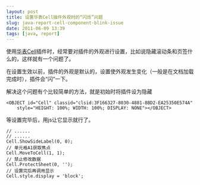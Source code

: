 ```yaml
---
layout: post
title: 设置华表Cell插件外观时的“闪烁”问题
slug: java-report-cell-component-blink-issue
date: 2011-06-09 13:39
tags: [java, report]
---
```


使用[华表Cell][1]插件时，经常要对插件的外观进行设置，比如说隐藏滚动条和页签什么的，这样就有一个问题了。

在设置生效以前，插件的外观是默认的，设置使外观发生变化（一般是在文档加载完成时），插件会“闪”一下。

解决这个问题有个比较简单的方法，就是初始时将插件设为隐藏

    <OBJECT id="Cell" classid="clsid:3F166327-8030-4881-8BD2-EA25350E574A"
        style="HEIGHT: 100%; WIDTH: 100%; DISPLAY: NONE"></OBJECT>

等设置完毕后，用js让它显示就行了。

    // ......
    // ......
    Cell.ShowSideLabel(0, 0);
    // 单元格A1获取焦点
    Cell.MoveToCell(1, 1);
    // 禁止修改数据
    Cell.ProtectSheet(0, '');
    // 设置完后再调用显示
    Cell.style.display = 'block';

[1]: http://www.cellsoft.cc/

